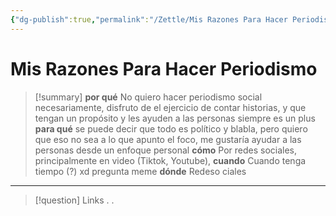 ```yaml
---
{"dg-publish":true,"permalink":"/Zettle/Mis Razones Para Hacer Periodismo/","title":"mis razones para hacer periodismo","tags":["Idea",""],"created":"2023-09-05T07:11:57.636-05:00","updated":"2023-09-08T19:36:14.475-05:00"}
---
```



# Mis Razones Para Hacer Periodismo

> [!summary] 
> **por qué**
> No quiero hacer periodismo social necesariamente, disfruto de el ejercicio de contar historias, y que tengan un propósito y les ayuden a las personas siempre es un plus
 > **para qué**
> se puede decir que todo es político y blabla, pero quiero que eso no sea a lo que apunto el foco, me gustaría ayudar a las personas desde un enfoque personal
> **cómo**
> Por redes sociales, principalmente en video (Tiktok, Youtube), 
> **cuando** 
> Cuando tenga tiempo  (?) xd pregunta meme
> **dónde**
> Redeso ciales

- - - 
> [!question] Links
> .
> .
